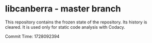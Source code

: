 # libcanberra - master branch

This repository contains the frozen state of the repository.
Its history is cleared. It is used only for static code
analysis with Codacy.

Commit Time: 1728092394